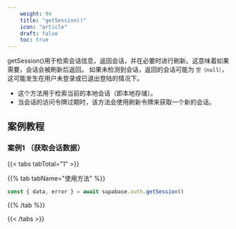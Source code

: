 ```yaml
---
    weight: 94
    title: "getSession()"
    icon: "article"
    draft: false
    toc: true
---
```




getSession()用于检索会话信息，返回会话，并在必要时进行刷新。这意味着如果需要，会话会被刷新后返回。
如果未检测到会话，返回的会话可能为 `空（null）`，这可能发生在用户未登录或已退出登陆的情况下。

* 这个方法用于检索当前的本地会话（即本地存储）。
* 当会话的访问令牌过期时，该方法会使用刷新令牌来获取一个新的会话。


## 案例教程
### 案例1 （获取会话数据）

{{< tabs tabTotal="1" >}}



{{% tab tabName="使用方法" %}}



  ```ts
const { data, error } = await supabase.auth.getSession()
  ```



{{% /tab %}}

{{< /tabs >}}
